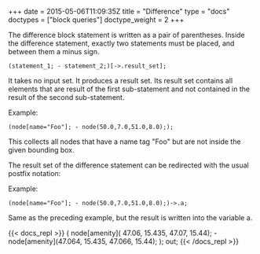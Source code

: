 +++
date = 2015-05-06T11:09:35Z
title = "Difference"
type = "docs"
doctypes = ["block queries"]
doctype_weight = 2
+++

The difference block statement is written as a pair of parentheses. Inside the difference statement, exactly two statements must be placed, and between them a minus sign.

    (statement_1; - statement_2;)[->.result_set];

It takes no input set. It produces a result set. Its result set contains all elements that are result of the first sub-statement and not contained in the result of the second sub-statement.

Example:

    (node[name="Foo"]; - node(50.0,7.0,51.0,8.0););

This collects all nodes that have a name tag "Foo" but are not inside the given bounding box.

The result set of the difference statement can be redirected with the usual postfix notation:

Example:

    (node[name="Foo"]; - node(50.0,7.0,51.0,8.0);)->.a;

Same as the preceding example, but the result is written into the variable a.

{{< docs_repl >}}
(
node[amenity]( 47.06, 15.435,  47.07,  15.44);
-node[amenity](47.064, 15.435, 47.066, 15.44);
);
out;
{{< /docs_repl >}}
